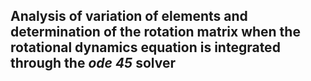 ## Analysis of variation of elements and determination of the rotation matrix when the rotational dynamics equation is integrated through the *ode 45* solver 
